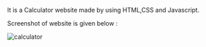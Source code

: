 It is a Calculator website made by using HTML,CSS and Javascript.

Screenshot of website is given below :

![calculator](https://github.com/itsmanojcode/calculator/assets/169477397/7a573401-2373-4302-8e51-52a9d3fd6698)
